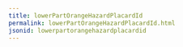 ```yaml
---
title: lowerPartOrangeHazardPlacardId
permalink: lowerPartOrangeHazardPlacardId.html
jsonid: lowerpartorangehazardplacardid
---
```

